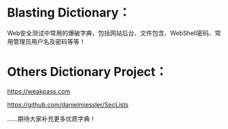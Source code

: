 # Blasting Dictionary：
Web安全测试中常用的爆破字典，包括网站后台、文件包含、WebShell密码、常用管理员用户名及密码等等！

# Others Dictionary Project：
https://weakpass.com

https://github.com/danielmiessler/SecLists

......期待大家补充更多优质字典！

